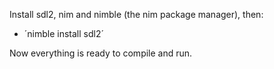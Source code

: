 Install sdl2, nim and nimble (the nim package manager), then:

* ´nimble install sdl2´

Now everything is ready to compile and run.
